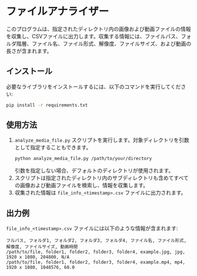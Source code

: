 # ファイルアナライザー

このプログラムは、指定されたディレクトリ内の画像および動画ファイルの情報を収集し、CSVファイルに出力します。収集する情報には、ファイルパス、フォルダ階層、ファイル名、ファイル形式、解像度、ファイルサイズ、および動画の長さが含まれます。

## インストール

必要なライブラリをインストールするには、以下のコマンドを実行してください:

```bash
pip install -r requirements.txt
```

## 使用方法

1. `analyze_media_file.py` スクリプトを実行します。対象ディレクトリを引数として指定することもできます。
    ```bash
    python analyze_media_file.py /path/to/your/directory
    ```
    引数を指定しない場合、デフォルトのディレクトリが使用されます。
2. スクリプトは指定されたディレクトリ内のサブディレクトリも含めてすべての画像および動画ファイルを検索し、情報を収集します。
3. 収集された情報は `file_info_<timestamp>.csv` ファイルに出力されます。

## 出力例

`file_info_<timestamp>.csv` ファイルには以下のような情報が含まれます:

```
フルパス, フォルダ1, フォルダ2, フォルダ3, フォルダ4, ファイル名, ファイル形式, 解像度, ファイルサイズ, 動画時間
/path/to/file, folder1, folder2, folder3, folder4, example.jpg, jpg, 1920 x 1080, 204800, N/A
/path/to/file, folder1, folder2, folder3, folder4, example.mp4, mp4, 1920 x 1080, 1048576, 60.0
```
